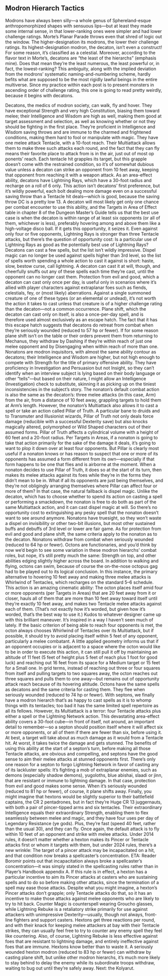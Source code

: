 ## Modron Hierarch Tactics


Modrons have always been silly—a whole genus of Sphereland-esque anthropomorphized shapes with sensuous lips—but at least they made some internal sense, in that lower-ranking ones were simpler and had lower challenge ratings. Morte’s Planar Parade throws even that shred of logic out the window. The higher-designation its modrons, the lower their challenge ratings. Its highest-designation modron, the decaton, isn’t even a construct! For some reason, it’s classified as a celestial.
Moreover, according to the flavor text in Morte’s, decatons are “the least of the hierarchs” (emphasis mine). Does that mean they’re the least numerous, the least powerful or, in fact, the lowest-ranking? This ambiguity, along with the implied deviation from the modrons’ systematic naming-and-numbering scheme, hardly befits what are supposed to be the most rigidly lawful beings in the entire multiverse.
Since my practice within each post is to present monsters in ascending order of challenge rating, this one is going to read pretty weirdly, because it begins with decatons.

Decatons, the medics of modron society, can walk, fly and hover. They have exceptional Strength and very high Constitution, biasing them toward melee; their Intelligence and Wisdom are high as well, making them good at target assessment and selection, as well as knowing whether or not they should be fighting in the first place. They’re proficient in Intelligence and Wisdom saving throws and are immune to the charmed and frightened conditions, making them hard to fool or manipulate with magic.
They have one melee attack Tentacle, with a 10-foot reach. Their Multiattack allows them to make three such attacks each round, and the fact that they can fly means their favorite place to attack from is in the air, just out of most op ponents’ reach. Each tentacle hit grapples its target, but this grapple doesn’t come with the restrained condition, so it’s of somewhat dubious value unless a decaton can strike an opponent from 10 feet away, keeping that opponent from reaching it with a weapon attack.
As an area-effect ability, decatons have Lightning Rays, which have a 30-foot radius and recharge on a roll of 6 only. This action isn’t decatons’ first preference, but it’s wildly powerful, each bolt dealing more damage even on a successful saving throw than a Tentacle hit deals—which is good, because the saving throw DC is a pretty low 13. A decaton will most likely get only one chance per combat encounter to use this ability, and the Targets in Area of Effect table in chapter 8 of the Dungeon Master’s Guide tells us that the best use case is when the decaton is within range of at least six opponents (or all of them, whichever is less), preferably hovering among and above them like a high-voltage disco ball. If it gets this opportunity, it seizes it. Even against only four or five opponents, Lightning Rays is stronger than three Tentacle attacks, but there’s the question of opportunity cost: Is a particular use of Lightning Rays as good as the potentially best use of Lightning Rays?
Decatons can cast a few spells, but the list isn’t wildly impressive. Dispel magic can no longer be used against spells higher than 3rd level, so the list of spells worth spending a whole action to cast it against is short: haste, slow, bestow curse, call lightning. A decaton can cast it at will, though, and cheerfully snuffs out any of these spells each time they’re cast, until the opponent can no longer cast them. Protection from evil and good, which a decaton can cast only once per day, is useful only in scenarios where it’s allied with player characters against extraplanar foes such as fiends, celestials, fey, or (most likely) aberrations. Against a single summoned creature of one of these types (or an elemental or undead), it’s not worth the action it takes to cast unless that creature is of a higher challenge rating than the decaton—not a common occurrence.
Plane shift, which the decaton can cast only on itself, is also a once-per-day spell, and is therefore used almost exclusively as an escape hatch. The fact that it has this escape hatch suggests that decatons do retreat from combat when they’re seriously wounded (reduced to 57 hp or fewer). If for some reason plane shift isn’t on the table or their orders prevent them from returning to Mechanus, they withdraw by Dashing if they’re within reach of just one melee opponent and by Disengaging when within reach of more than one.
Nonatons are modron inquisitors, with almost the same ability contour as decatons; their Intelligence and Wisdom are higher, but not high enough to compete with Strength for the title of primary offensive ability. They have proficiency in Investigation and Persuasion but not Insight, so they can’t identify when an interview subject is lying based on their body language or other “tells”—but based on their nature, I might allow an Intelligence (Investigation) check to substitute, skinning it as picking up on the tiniest inconsistencies in the subject’s story.
The nonaton’s default combat action is also the same as the decaton’s: three melee attacks (in this case, Arm) from the air, from a distance of 10 feet away, grappling targets to hold them at Arm’s length. However, the nonaton’s Multiattack also allows it to cast a spell or take an action called Pillar of Truth. A particular bane to druids and to Transmuter and Illusionist wizards, Pillar of Truth not only deals force damage (reducible with a successful Dexterity save) but also knocks magically altered, polymorphed or Wild Shaped characters out of their assumed forms.
Pillar of Truth affects a cylindrical volume with a height of 60 feet and a 20-foot radius. Per Targets in Areas, if a nonaton is going to take that action primarily for the sake of the damage it deals, it’s going to want to plop it down over at least four opponents. But Pillar is clearly most useful if a nonaton knows or has reason to suspect that one or more of its opponents has assumed a form different from its own—especially if that form happens to be one that flies and is airborne at the moment. When a nonaton decides to use Pillar of Truth, it does so at the start of its turn, then makes its melee attacks against its foes while they’re in the forms they didn’t mean to be in.
What if all its opponents are just being themselves, and they’re not obligingly arranging themselves where Pillar can affect four or more of them? In that case, the natural fallback is dispel magic. Unlike the decaton, which has to choose whether to spend its action on casting a spell or performing a smackdown, the nonaton is free to do both as part of the same Multiattack action, and it can cast dispel magic at will. So there’s no opportunity cost to extinguishing any pesky spell that the nonaton doesn’t want to see around anymore. Nonatons have truesight, so they won’t waste a dispel on invisibility or other two-bit illusions, but most other sustained buffs and debuffs of 3rd level or lower are fair game. As for protection from evil and good and plane shift, the same criteria apply to the nonaton as to the decaton. Nonatons withdraw from combat when seriously wounded (reduced to 64 hp or fewer).
Octons are functionaries, and you’d think by now we’d begin to see some variation in these modron hierarchs’ combat roles, but nope, it’s still pretty much the same: Strength on top, and other abilities edging slightly higher across the board. In addition to walking and flying, octons can swim, because of course the on-the-nose octopus gag had to be played out to its logical conclusion.
In this instance, the primary alternative to hovering 10 feet away and making three melee attacks is Whirlwind of Tentacles, which recharges on the standard 5–6 schedule. This action is an amazing cinematic ability: The octon places itself amid four or more opponents (per Targets in Areas) that are 20 feet away from it or closer, hauls all of them that are more than 10 feet away toward itself until they’re exactly 10 feet away, and makes two Tentacle melee attacks against each of them. (That’s not exactly how it’s worded, but given how it’s worded, that’s the best way to use it.) Kudos to whatever designer came up with this brilliant maneuver. It’s inspired in a way I haven’t seen much of lately.
If the basic criterion of being able to reach four opponents is met, the octon always chooses Whirlwind of Tentacles over its Multiattack, but if possible, it should try to avoid placing itself within 5 feet of any opponent, particularly a melee combatant. A little applied geometry informs us that if an opponent occupies or is adjacent to a space where the octon would like to be in order to execute this action, it can still pull it off by maintaining an altitude of 11 feet (5 feet of height plus 5 feet of reach plus 1 foot for good luck) and reaching out 16 feet from its space for a Medium target or 15 feet for a Small one. In grid terms, instead of reaching out three or four squares from itself and pulling targets to two squares away, the octon reaches out three squares and pulls them to one away—but remains out of opportunity attack reach because of its hovering altitude.
Octons have the same spells as decatons and the same criteria for casting them. They flee when seriously wounded (reduced to 74 hp or fewer).
With septons, we finally have a modron hierarch that’s as happy to cast spells as it is to whomp things with its tentacles; too bad it has the same limited spell repertoire as all its fellows. However, its Multiattack is a terror: four Tentacle attacks plus either a spell or the Lightning Network action. This devastating area-effect ability covers a 30-foot cube—in front of itself, not around, an important detail to remember—so a septon should position itself where it will affect six or more opponents, or all of them if there are fewer than six, before using it. At best, a target will take about as much damage as it would from a Tentacle hit. At worst, it takes twice the damage and gets stunned. The benefits of using this ability at the start of a septon’s turn, before making all those Tentacle attacks, are obvious and compelling, and septons have the good sense to aim their melee attacks at stunned opponents first.
There’s only one reason for a septon to forgo Lightning Network in favor of casting any of its lackluster spells: It’s fighting a mob of extraplanar enemies, such as demons (especially shadow demons), yugoloths, blue abishai, slaadi or jinn, that are resistant or immune to lightning damage. In that case, protection from evil and good makes some sense. When it’s seriously wounded (reduced to 81 hp or fewer), of course, it plane shifts away.
Finally, you might imagine that hextons would be slightly superior to their battlefield captains, the CR 2 pentadrones, but in fact they’re Huge CR 13 juggernauts, with both a pair of pincer-tipped arms and six tentacles. Their extraordinary Intelligence equals their extraordinary Strength, enabling them to flex seamlessly between melee and magic, and they have four uses per day of Legendary Resistance (ye gods). Plus, they’re fast (speed 40 feet, rather than the usual 30), and they can fly.
Once again, the default attack is to fly within 10 feet of an opponent and strike with melee attacks. Under 2014 rules, it doesn’t matter whether a hexton makes its Pincer or Tentacle attacks first or whom it targets with them, but under 2024 rules, there’s a new wrinkle: The target of a pincer attack may be incapacitated on a hit, and that condition now breaks a spellcaster’s concentration. ETA: Reader Boromir points out that incapacitation always broke a spellcaster’s concentration—it was simply stated in the spellcasting rules rather than in Player’s Handbook appendix A. If this rule is in effect, a hexton has a particular incentive to aim its Pincer attacks at casters who are sustaining spells and to do so before making other attacks, since the termination of a spell may ease those attacks. Despite what you might imagine, a hexton’s Pincer attacks don’t grapple; only Tentacle attacks do that, so it has an incentive to make those attacks against melee opponents who are likely to try to hit back.
Counter Magic is counterspell wearing Groucho glasses, while Lightning Rebuke is a retaliatory strike primarily for use against attackers with unimpressive Dexterity—usually, though not always, front-line fighters and support casters. Hextons get three reactions per round, and with their knack for keeping melee attackers at bay with their Tentacle strikes, they can usually feel free to try to counter any enemy spell they feel like countering. Also, of course, Lightning Rebuke is less effective against foes that are resistant to lightning damage, and entirely ineffective against foes that are immune. Hextons know better than to waste it.
A seriously wounded hexton modron (reduced to 83 hp or fewer) can withdraw by casting plane shift, but unlike other modron hierarchs, it’s much more likely to stay behind to delay the enemy while its subordinate troops withdraw, waiting to bug out until they’re safely away.
Next: the Kolyarut.
